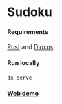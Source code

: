 # Sudoku

#### Requirements

[Rust](https://www.rust-lang.org/learn/get-started) and [Dioxus](https://dioxuslabs.com/).

#### Run locally

```bash
dx serve
```

#### [Web demo](https://yuan-mono.github.io/sudoku/)
